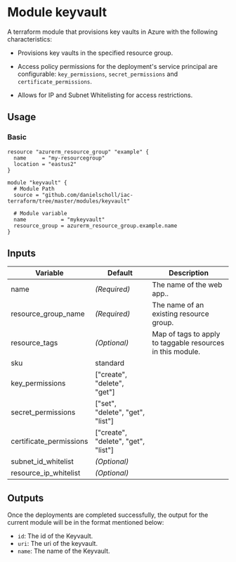 # Module keyvault

A terraform module that provisions key vaults in Azure with the following characteristics:

- Provisions key vaults in the specified resource group.

- Access policy permissions for the deployment's service principal are configurable: `key_permissions`, `secret_permissions` and `certificate_permissions`.

- Allows for IP and Subnet Whitelisting for access restrictions.

## Usage

### Basic

```
resource "azurerm_resource_group" "example" {
  name     = "my-resourcegroup"
  location = "eastus2"
}

module "keyvault" {
  # Module Path
  source = "github.com/danielscholl/iac-terraform/tree/master/modules/keyvault"

  # Module variable
  name           = "mykeyvault"
  resource_group = azurerm_resource_group.example.name
}
```

## Inputs

| Variable                      | Default                              | Description                          | 
| ----------------------------- | ------------------------------------ | ------------------------------------ |
| name                          | _(Required)_                         | The name of the web app..        |
| resource_group_name           | _(Required)_                         | The name of an existing resource group. |
| resource_tags                 | _(Optional)_                         | Map of tags to apply to taggable resources in this module. |
| sku                           | standard                             |
| key_permissions               | ["create", "delete", "get"]          |
| secret_permissions            | ["set", "delete", "get", "list"]     |
| certificate_permissions       | ["create", "delete", "get", "list"]  |
| subnet_id_whitelist           | _(Optional)_                         |
| resource_ip_whitelist         | _(Optional)_                         |


## Outputs

Once the deployments are completed successfully, the output for the current module will be in the format mentioned below:

- `id`: The id of the Keyvault.
- `uri`: The uri of the keyvault.
- `name`: The name of the Keyvault.
